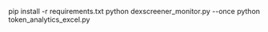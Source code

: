pip install -r requirements.txt
python dexscreener_monitor.py --once
python token_analytics_excel.py
